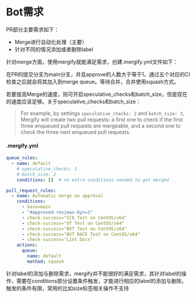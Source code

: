 # Bot需求

PR部分主要需求如下：

- Merge进行自动化处理（主要）
- 针对不同的情况添加或者删除label



针对merge方面，使用mergify就能满足需求，创建.mergify.yml文件如下：

在PR的提交分支为main分支，并且approve的人数大于等于1，通过五个对应的CI检查之后就会将其加入到merge queue。等待合并，合并使用squash方式。

若要提高Merge的速度，则可开启speculative_checks和batch_size，但是现在的速度应该足够。关于speculative_checks和batch_size：

> For example, by settings `speculative_checks: 2` and `batch_size: 3`, Mergify will create two pull requests: a first one to check if the first three enqueued pull requests are mergeable, and a second one to check the three next enqueued pull requests.

#### .mergify.yml

~~~yaml
queue_rules:
  - name: default
  	# speculative_checks: 2
    # batch_size: 2
    conditions: []  # no extra conditions needed to get merged

pull_request_rules:
  - name: Automatic merge on approval
    conditions:
      - base=main
      - "#approved-reviews-by>=1"
      - check-success="SCA Test on CentOS/x64"
      - check-success="UT Test on CentOS/x64"
      - check-success="BVT Test on CentOS/x64"
      - check-success="BVT RACE Test on CentOS/x64"
      - check-success="Lint Docs"
    actions:
      queue:
        name: default
        method: squash

~~~



针对label的添加与删除需求，mergify并不能很好的满足需求，其针对label的操作，需要在conditions部分设置条件触发，才能进行相应的label的添加与删除。触发的条件有限，常用的比如size标签相关操作不支持